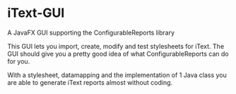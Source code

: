 # iText-GUI
A JavaFX GUI supporting the ConfigurableReports library

This GUI lets you import, create, modify and test stylesheets for iText. The GUI should give you a pretty good idea of what ConfigurableReports can do for you.

With a stylesheet, datamapping and the implementation of 1 Java class you are able to generate iText reports almost without coding.
